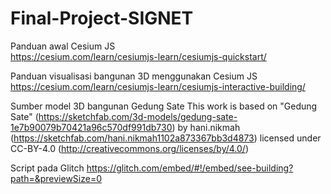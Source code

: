 # Final-Project-SIGNET

Panduan awal Cesium JS <br>
https://cesium.com/learn/cesiumjs-learn/cesiumjs-quickstart/

Panduan visualisasi bangunan 3D menggunakan Cesium JS
https://cesium.com/learn/cesiumjs-learn/cesiumjs-interactive-building/

Sumber model 3D bangunan Gedung Sate
This work is based on "Gedung Sate" (https://sketchfab.com/3d-models/gedung-sate-1e7b90079b70421a96c570df991db730) by hani.nikmah (https://sketchfab.com/hani.nikmah1102a873367bb3d4873) licensed under CC-BY-4.0 (http://creativecommons.org/licenses/by/4.0/)

Script pada Glitch
https://glitch.com/embed/#!/embed/see-building?path=&previewSize=0
